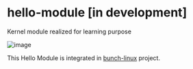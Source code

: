 # hello-module [in development]
Kernel module realized for learning purpose </br>

![image](https://user-images.githubusercontent.com/29144908/217928402-fc9dceea-3b22-4f61-9757-e45a731c94f1.png)

This Hello Module is integrated in [bunch-linux](https://github.com/waelkarman/bunch-linux-manifests) project.
